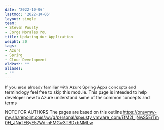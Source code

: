 ```yaml
---
date: '2022-10-06'
lastmod: '2022-10-06'
layout: single
team:
- Steven Pousty
- Jorge Morales Pou
title: Updating Our Application
weight: 30
tags:
- Azure
- Spring
- Cloud Development
oldPath: ""
aliases:
- ""
---
```



If you area already familiar with Azure Spring Apps concepts and terminology feel free to skip
this module. This page is intended to help developer new to Azure understand some of the common concepts and terms


NOTE FOR AUTHORS The pages are based on this outline
https://onevmw-my.sharepoint.com/:w:/g/personal/spousty_vmware_com/EfM2l_jNwS5ErTm0H_JNpTEByE57Wd-nFMGw3TBDxbMMLw